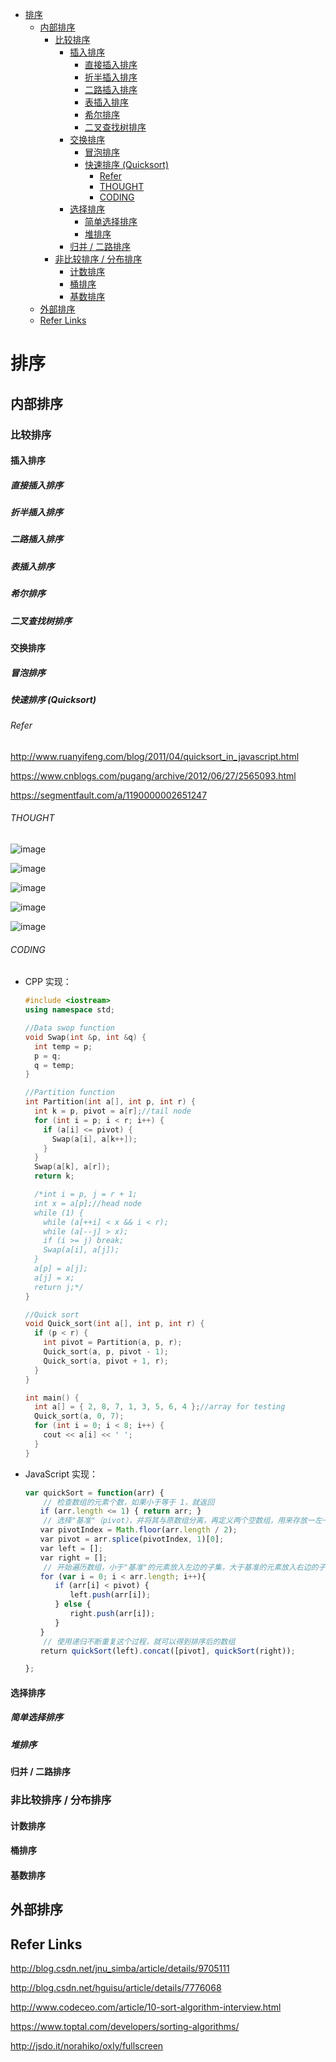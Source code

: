 - [排序](#%E6%8E%92%E5%BA%8F)
  - [内部排序](#%E5%86%85%E9%83%A8%E6%8E%92%E5%BA%8F)
    - [比较排序](#%E6%AF%94%E8%BE%83%E6%8E%92%E5%BA%8F)
      - [插入排序](#%E6%8F%92%E5%85%A5%E6%8E%92%E5%BA%8F)
        - [直接插入排序](#%E7%9B%B4%E6%8E%A5%E6%8F%92%E5%85%A5%E6%8E%92%E5%BA%8F)
        - [折半插入排序](#%E6%8A%98%E5%8D%8A%E6%8F%92%E5%85%A5%E6%8E%92%E5%BA%8F)
        - [二路插入排序](#%E4%BA%8C%E8%B7%AF%E6%8F%92%E5%85%A5%E6%8E%92%E5%BA%8F)
        - [表插入排序](#%E8%A1%A8%E6%8F%92%E5%85%A5%E6%8E%92%E5%BA%8F)
        - [希尔排序](#%E5%B8%8C%E5%B0%94%E6%8E%92%E5%BA%8F)
        - [二叉查找树排序](#%E4%BA%8C%E5%8F%89%E6%9F%A5%E6%89%BE%E6%A0%91%E6%8E%92%E5%BA%8F)
      - [交换排序](#%E4%BA%A4%E6%8D%A2%E6%8E%92%E5%BA%8F)
        - [冒泡排序](#%E5%86%92%E6%B3%A1%E6%8E%92%E5%BA%8F)
        - [快速排序 (Quicksort)](#%E5%BF%AB%E9%80%9F%E6%8E%92%E5%BA%8F-quicksort)
          - [Refer](#refer)
          - [THOUGHT](#thought)
          - [CODING](#coding)
      - [选择排序](#%E9%80%89%E6%8B%A9%E6%8E%92%E5%BA%8F)
        - [简单选择排序](#%E7%AE%80%E5%8D%95%E9%80%89%E6%8B%A9%E6%8E%92%E5%BA%8F)
        - [堆排序](#%E5%A0%86%E6%8E%92%E5%BA%8F)
      - [归并 / 二路排序](#%E5%BD%92%E5%B9%B6-%E4%BA%8C%E8%B7%AF%E6%8E%92%E5%BA%8F)
    - [非比较排序 / 分布排序](#%E9%9D%9E%E6%AF%94%E8%BE%83%E6%8E%92%E5%BA%8F-%E5%88%86%E5%B8%83%E6%8E%92%E5%BA%8F)
      - [计数排序](#%E8%AE%A1%E6%95%B0%E6%8E%92%E5%BA%8F)
      - [桶排序](#%E6%A1%B6%E6%8E%92%E5%BA%8F)
      - [基数排序](#%E5%9F%BA%E6%95%B0%E6%8E%92%E5%BA%8F)
  - [外部排序](#%E5%A4%96%E9%83%A8%E6%8E%92%E5%BA%8F)
  - [Refer Links](#refer-links)

# 排序

## 内部排序

### 比较排序

#### 插入排序

##### 直接插入排序

##### 折半插入排序

##### 二路插入排序

##### 表插入排序

##### 希尔排序

##### 二叉查找树排序

#### 交换排序

##### 冒泡排序

##### 快速排序 (Quicksort)

###### Refer

http://www.ruanyifeng.com/blog/2011/04/quicksort_in_javascript.html

https://www.cnblogs.com/pugang/archive/2012/06/27/2565093.html

https://segmentfault.com/a/1190000002651247 

###### THOUGHT

![image](http://otaivnlxc.bkt.clouddn.com/jpg/2017/11/1/ccbfac79fd73c9576075e0c68e825fb1.jpg)

![image](http://otaivnlxc.bkt.clouddn.com/jpg/2017/11/1/4217d2063fb387554fe3d9eb2f548b29.jpg)

![image](http://otaivnlxc.bkt.clouddn.com/jpg/2017/11/1/95ede038b0ab6f6814caa487bf75b64a.jpg)

![image](http://otaivnlxc.bkt.clouddn.com/jpg/2017/11/1/f780531479e7f36555aeedd5a36d4018.jpg)

![image](http://otaivnlxc.bkt.clouddn.com/jpg/2017/11/1/d0e73028de873c60219a4c3e47f5fac0.jpg)

###### CODING

- CPP 实现：

  ```cpp
  #include <iostream>
  using namespace std;

  //Data swop function
  void Swap(int &p, int &q) {
    int temp = p;
    p = q;
    q = temp;
  }

  //Partition function
  int Partition(int a[], int p, int r) {
    int k = p, pivot = a[r];//tail node
    for (int i = p; i < r; i++) {
      if (a[i] <= pivot) {
        Swap(a[i], a[k++]);
      }
    }
    Swap(a[k], a[r]);
    return k;

    /*int i = p, j = r + 1;
    int x = a[p];//head node
    while (1) {
      while (a[++i] < x && i < r);
      while (a[--j] > x);
      if (i >= j) break;
      Swap(a[i], a[j]);
    }
    a[p] = a[j];
    a[j] = x;
    return j;*/
  }

  //Quick sort
  void Quick_sort(int a[], int p, int r) {
    if (p < r) {
      int pivot = Partition(a, p, r);
      Quick_sort(a, p, pivot - 1);
      Quick_sort(a, pivot + 1, r);
    }
  }

  int main() {
    int a[] = { 2, 8, 7, 1, 3, 5, 6, 4 };//array for testing
    Quick_sort(a, 0, 7);
    for (int i = 0; i < 8; i++) {
      cout << a[i] << ' ';
    }
  }
  ```

- JavaScript 实现：

  ```javascript
  var quickSort = function(arr) {
      // 检查数组的元素个数，如果小于等于 1，就返回
  　　if (arr.length <= 1) { return arr; }
      // 选择"基准"（pivot），并将其与原数组分离，再定义两个空数组，用来存放一左一右的两个子集
  　　var pivotIndex = Math.floor(arr.length / 2);
  　　var pivot = arr.splice(pivotIndex, 1)[0];
  　　var left = [];
  　　var right = [];
      // 开始遍历数组，小于"基准"的元素放入左边的子集，大于基准的元素放入右边的子集
  　　for (var i = 0; i < arr.length; i++){
  　　　　if (arr[i] < pivot) {
  　　　　　　left.push(arr[i]);
  　　　　} else {
  　　　　　　right.push(arr[i]);
  　　　　}
  　　}
      // 使用递归不断重复这个过程，就可以得到排序后的数组
  　　return quickSort(left).concat([pivot], quickSort(right));

  };
  ```

#### 选择排序

##### 简单选择排序

##### 堆排序

#### 归并 / 二路排序

<!-- TODO: PS：“快些选堆”：其中“快”指快速排序，“些”指希尔排序，“选”指选择排序，“堆”指堆排序，即这四种排序方法是不稳定的，其他自然都是稳定的。 -->

### 非比较排序 / 分布排序

#### 计数排序

#### 桶排序

#### 基数排序

<!-- TODO: 
内部排序算法总结 / 比较：
http://blog.csdn.net/hguisu/article/details/7776068
各自的空间、时间效能
各自的适用情况
从什么方面去优化的
还可以怎么优化
-->

## 外部排序

## Refer Links

http://blog.csdn.net/jnu_simba/article/details/9705111

http://blog.csdn.net/hguisu/article/details/7776068

http://www.codeceo.com/article/10-sort-algorithm-interview.html

https://www.toptal.com/developers/sorting-algorithms/

http://jsdo.it/norahiko/oxIy/fullscreen


